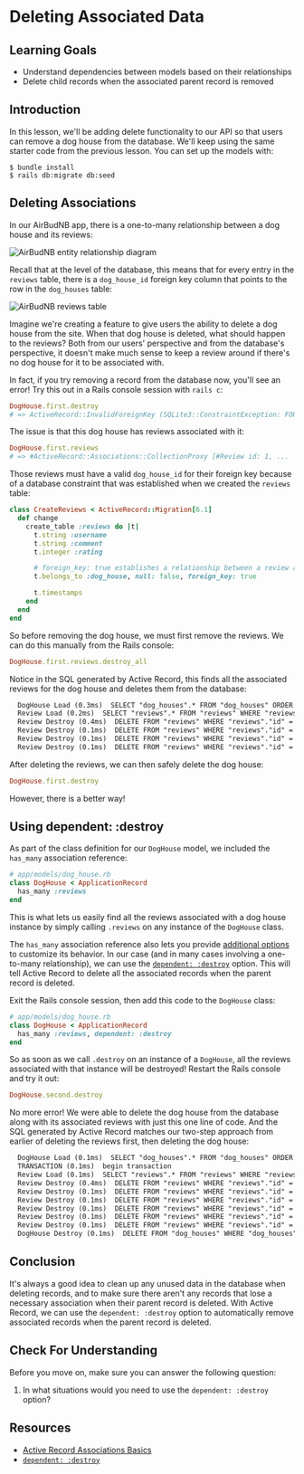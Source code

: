 # Deleting Associated Data

## Learning Goals

- Understand dependencies between models based on their relationships
- Delete child records when the associated parent record is removed

## Introduction

In this lesson, we'll be adding delete functionality to our API so that users
can remove a dog house from the database. We'll keep using the same starter code
from the previous lesson. You can set up the models with:

```console
$ bundle install
$ rails db:migrate db:seed
```

## Deleting Associations

In our AirBudNB app, there is a one-to-many relationship between a dog house
and its reviews:

![AirBudNB entity relationship diagram](https://curriculum-content.s3.amazonaws.com/phase-4/displaying-associated-data/airbudnb-erd.png)

Recall that at the level of the database, this means that for every entry
in the `reviews` table, there is a `dog_house_id` foreign key column that points
to the row in the `dog_houses` table:

![AirBudNB reviews table](https://curriculum-content.s3.amazonaws.com/phase-4/deleting-associated-data/airbudnb-reviews-table.png)

Imagine we're creating a feature to give users the ability to delete a dog house
from the site. When that dog house is deleted, what should happen to the
reviews? Both from our users' perspective and from the database's perspective, it
doesn't make much sense to keep a review around if there's no dog house for it
to be associated with.

In fact, if you try removing a record from the database now, you'll see an error!
Try this out in a Rails console session with `rails c`:

```rb
DogHouse.first.destroy
# => ActiveRecord::InvalidForeignKey (SQLite3::ConstraintException: FOREIGN KEY constraint failed)
```

The issue is that this dog house has reviews associated with it:

```rb
DogHouse.first.reviews
# => #ActiveRecord::Associations::CollectionProxy [#Review id: 1, ...
```

Those reviews must have a valid `dog_house_id` for their foreign key because of
a database constraint that was established when we created the `reviews` table:

```rb
class CreateReviews < ActiveRecord::Migration[6.1]
  def change
    create_table :reviews do |t|
      t.string :username
      t.string :comment
      t.integer :rating

      # foreign_key: true establishes a relationship between a review and a dog house
      t.belongs_to :dog_house, null: false, foreign_key: true

      t.timestamps
    end
  end
end
```

So before removing the dog house, we must first remove the reviews. We can do this
manually from the Rails console:

```rb
DogHouse.first.reviews.destroy_all
```

Notice in the SQL generated by Active Record, this finds all the associated
reviews for the dog house and deletes them from the database:

```txt
  DogHouse Load (0.3ms)  SELECT "dog_houses".* FROM "dog_houses" ORDER BY "dog_houses"."id" ASC LIMIT ?  [["LIMIT", 1]]
  Review Load (0.2ms)  SELECT "reviews".* FROM "reviews" WHERE "reviews"."dog_house_id" = ?  [["dog_house_id", 1]]
  Review Destroy (0.4ms)  DELETE FROM "reviews" WHERE "reviews"."id" = ?  [["id", 1]]
  Review Destroy (0.1ms)  DELETE FROM "reviews" WHERE "reviews"."id" = ?  [["id", 2]]
  Review Destroy (0.1ms)  DELETE FROM "reviews" WHERE "reviews"."id" = ?  [["id", 3]]
  Review Destroy (0.1ms)  DELETE FROM "reviews" WHERE "reviews"."id" = ?  [["id", 4]]
```

After deleting the reviews, we can then safely delete the dog house:

```rb
DogHouse.first.destroy
```

However, there is a better way!

## Using dependent: :destroy

As part of the class definition for our `DogHouse` model, we included the
`has_many` association reference:

```rb
# app/models/dog_house.rb
class DogHouse < ApplicationRecord
  has_many :reviews
end
```

This is what lets us easily find all the reviews associated with a dog house
instance by simply calling `.reviews` on any instance of the `DogHouse` class.

The `has_many` association reference also lets you provide
[additional options][has_many options] to customize its behavior. In our case
(and in many cases involving a one-to-many relationship), we can use the
[`dependent: :destroy`][dependent destroy] option. This will tell Active Record
to delete all the associated records when the parent record is deleted.

Exit the Rails console session, then add this code to the `DogHouse` class:

```rb
# app/models/dog_house.rb
class DogHouse < ApplicationRecord
  has_many :reviews, dependent: :destroy
end
```

So as soon as we call `.destroy` on an instance of a `DogHouse`, all the reviews
associated with that instance will be destroyed! Restart the Rails console and
try it out:

```rb
DogHouse.second.destroy
```

No more error! We were able to delete the dog house from the database along with
its associated reviews with just this one line of code. And the SQL generated by
Active Record matches our two-step approach from earlier of deleting the reviews
first, then deleting the dog house:

```txt
  DogHouse Load (0.1ms)  SELECT "dog_houses".* FROM "dog_houses" ORDER BY "dog_houses"."id" ASC LIMIT ? OFFSET ?  [["LIMIT", 1], ["OFFSET", 1]]
  TRANSACTION (0.1ms)  begin transaction
  Review Load (0.1ms)  SELECT "reviews".* FROM "reviews" WHERE "reviews"."dog_house_id" = ?  [["dog_house_id", 2]]
  Review Destroy (0.4ms)  DELETE FROM "reviews" WHERE "reviews"."id" = ?  [["id", 5]]
  Review Destroy (0.1ms)  DELETE FROM "reviews" WHERE "reviews"."id" = ?  [["id", 6]]
  Review Destroy (0.1ms)  DELETE FROM "reviews" WHERE "reviews"."id" = ?  [["id", 7]]
  Review Destroy (0.1ms)  DELETE FROM "reviews" WHERE "reviews"."id" = ?  [["id", 8]]
  Review Destroy (0.1ms)  DELETE FROM "reviews" WHERE "reviews"."id" = ?  [["id", 9]]
  Review Destroy (0.1ms)  DELETE FROM "reviews" WHERE "reviews"."id" = ?  [["id", 10]]
  DogHouse Destroy (0.1ms)  DELETE FROM "dog_houses" WHERE "dog_houses"."id" = ?  [["id", 2]]
```

## Conclusion

It's always a good idea to clean up any unused data in the database when
deleting records, and to make sure there aren't any records that lose a
necessary association when their parent record is deleted. With Active Record,
we can use the `dependent: :destroy` option to automatically remove associated
records when the parent record is deleted.

## Check For Understanding

Before you move on, make sure you can answer the following question:

1. In what situations would you need to use the `dependent: :destroy` option?

## Resources

- [Active Record Associations Basics](https://guides.rubyonrails.org/association_basics.html)
- [`dependent: :destroy`][dependent destroy]

[has_many options]: https://guides.rubyonrails.org/association_basics.html#options-for-has-many
[dependent destroy]: https://guides.rubyonrails.org/association_basics.html#dependent
